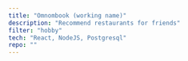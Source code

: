 ```yaml
---
title: "Omnombook (working name)"
description: "Recommend restaurants for friends"
filter: "hobby"
tech: "React, NodeJS, Postgresql"
repo: ""
---
```

